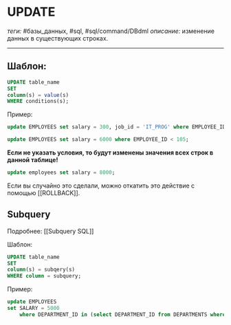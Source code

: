 # UPDATE
*теги:* #базы_данных, #sql, #sql/command/DBdml 
*описание:* изменение данных в существующих строках.

---

## Шаблон:
```sql
UPDATE table_name
SET
column(s) = value(s)
WHERE conditions(s);
```

Пример:
```sql
update EMPLOYEES set salary = 300, job_id = 'IT_PROG' where EMPLOYEE_ID = 102;

update EMPLOYEES set salary = 6000 where EMPLOYEE_ID < 105;
```

**Если не указать условия, то будут изменены значения всех строк в данной таблице!**
```sql
update employees set salary = 8000;
``` 
Если вы случайно это сделали, можно откатить это действие с помощью [[ROLLBACK]].

## Subquery
Подробнее: [[Subquery SQL]]

Шаблон:
```sql
UPDATE table_name
SET
column(s) = subqery(s)
WHERE column = subquery;
```

Пример:
```sql
update EMPLOYEES
set SALARY = 5000
    where DEPARTMENT_ID in (select DEPARTMENT_ID from DEPARTMENTS where DEPARTMENT_NAME = 'Marketing')
```